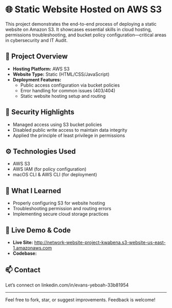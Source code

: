 # 🌐 Static Website Hosted on AWS S3

This project demonstrates the end-to-end process of deploying a static website on Amazon S3. It showcases essential skills in cloud hosting, permissions troubleshooting, and bucket policy configuration—critical areas in cybersecurity and IT Audit.

## 🚀 Project Overview
- **Hosting Platform:** AWS S3
- **Website Type:** Static (HTML/CSS/JavaScript)
- **Deployment Features:**
  - Public access configuration via bucket policies
  - Error handling for common issues (403/404)
  - Static website hosting setup and routing

## 🔐 Security Highlights
- Managed access using S3 bucket policies
- Disabled public write access to maintain data integrity
- Applied the principle of least privilege in permissions

## ⚙️ Technologies Used
- AWS S3
- AWS IAM (for policy configuration)
- macOS CLI & AWS CLI (for deployment)

## 🧠 What I Learned
- Properly configuring S3 for website hosting
- Troubleshooting permission and routing errors
- Implementing secure cloud storage practices

## 📎 Live Demo & Code
- **Live Site:** http://network-website-project-kwabena.s3-website-us-east-1.amazonaws.com
- **Codebase:** 

## 📫 Contact
Let’s connect on linkedin.com/in/evans-yeboah-33b81954

---

Feel free to fork, star, or suggest improvements. Feedback is welcome!
